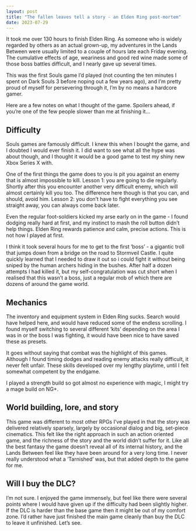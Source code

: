 ```yaml
---
layout: post
title: "The fallen leaves tell a story - an Elden Ring post-mortem"
date: 2023-07-29
---
```

It took me over 130 hours to finish Elden Ring. As someone who is widely regarded by others as an actual grown-up, my adventures in the Lands Between were usually limited to a couple of hours late each Friday evening. The cumulative effects of age, weariness and good red wine made some of those boss battles difficult, and I nearly gave up several times. 

This was the first Souls game I’d played (not counting the ten minutes I spent on Dark Souls 3 before noping out a few years ago), and I’m pretty proud of myself for persevering through it, I’m by no means a hardcore gamer.

Here are a few notes on what I thought of the game. Spoilers ahead, if you’re one of the few people slower than me at finishing it...

## Difficulty

Souls games are famously difficult. I knew this when I bought the game, and I doubted I would ever finish it. I did want to see what all the hype was about though, and I thought it would be a good game to test my shiny new Xbox Series X with.

One of the first things the game does to you is pit you against an enemy that is almost impossible to kill. Lesson 1: you are going to die regularly. Shortly after this you encounter another very difficult enemy, which will almost certainly kill you too. The difference here though is that you can, and should, avoid him. Lesson 2: you don’t have to fight everything you see straight away, you can always come back later.

Even the regular foot-soldiers kicked my arse early on in the game - I found dodging really hard at first, and my instinct to mash the roll button didn’t help things. Elden Ring rewards patience and calm, precise actions. This is not how I played at first.

I think it took several hours for me to get to the first ‘boss’ - a gigantic troll that jumps down from a bridge on the road to Stormveil Castle. I quite quickly learned that I needed to draw it out so i could fight it without being sniped by the human archers hiding in the bushes. After half a dozen attempts I had killed it, but my self-congratulation was cut short when I realised that this wasn’t a boss, just a regular mob of which there are dozens of around the game world.

## Mechanics

The inventory and equipment system in Elden Ring sucks. Search would have helped here, and would have reduced some of the endless scrolling. I found myself switching to several different ‘kits’ depending on the area I was in or the boss I was fighting, it would have been nice to have saved these as presets.

It goes without saying that combat was the highlight of this games. Although I found timing dodges and reading enemy attacks really difficult, it never felt unfair. These skills developed over my lengthy playtime, until I felt somewhat competent by the endgame. 

I played a strength build so got almost no experience with magic, I might try a mage build on NG+.

## World building, lore, and story

This game was different to most other RPGs I’ve played in that the story was delivered relatively sparsely, largely by occasional dialog and big, set-piece cinematics. This felt like the right approach in such an action oriented game, and the richness of the story and the world didn’t suffer for it. Like all the best fantasy the game doesn’t reveal all of its internal history, and the Lands Between feel like they have been around for a very long time. I never really understood what a ‘Tarnished’ was, but that added depth to the game for me.

## Will I buy the DLC?

I’m not sure. I enjoyed the game immensely, but feel like there were several points where I would have given up if the difficulty had been slightly higher. If the DLC is harder than the base game then it might be out of my comfort zone. I’d rather have just finished the main game cleanly than buy the DLC to leave it unfinished. Let’s see.                        